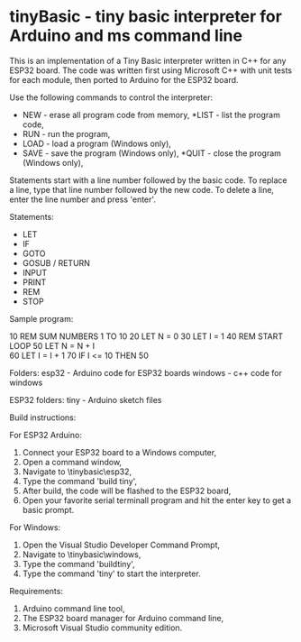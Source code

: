 # tinyBasic - tiny basic interpreter for Arduino and ms command line

This is an implementation of a Tiny Basic interpreter written in C++ for any ESP32 board. 
The code was written first using Microsoft C++ with unit tests for each module, 
then ported to Arduino for the ESP32 board. 

Use the following commands to control the interpreter:
* NEW - erase all program code from memory,
*LIST - list the program code,
* RUN - run the program,
* LOAD - load a program (Windows only),
* SAVE - save the   program (Windows only),
*QUIT - close the program (Windows only),

Statements start with a line number followed by the basic code.
To replace a line, type that line number followed by the new code.
To delete a line, enter the line number and press 'enter'.

Statements:
* LET
* IF
* GOTO
* GOSUB / RETURN
* INPUT
* PRINT
* REM
* STOP

Sample program:

10 REM  SUM NUMBERS 1 TO 10
20 LET N = 0
30 LET I = 1
40 REM  START LOOP
50 LET N = N + I  
60 LET I = I + 1
70 IF I <= 10 THEN 50


Folders:
esp32 - Arduino code for ESP32 boards
windows - c++ code for windows

ESP32 folders:
tiny - Arduino sketch files


Build instructions:

For ESP32 Arduino: 
1. Connect your ESP32 board to a Windows computer,
2. Open a command window, 
3. Navigate to \tinybasic\esp32,  
4. Type the command 'build tiny',
5. After build, the code will be flashed to the ESP32 board,
6. Open your favorite  serial terminall program and hit the enter key to get a basic prompt.

For Windows:
1. Open the Visual Studio Developer Command Prompt,
2. Navigate to \tinybasic\windows,
3. Type the command 'buildtiny',
4. Type the command 'tiny' to start the interpreter.

Requirements: 
1.    Arduino command line tool,
2. The ESP32 board manager for Arduino command line,
3. Microsoft Visual Studio community edition.
